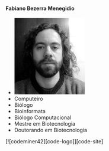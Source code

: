 <!-- .slide: class="author" -->

#### Fabiano Bezerra Menegidio

- ![avatar][avatar] <!-- .element: class="pull-right" -->
- Computeiro 
- Biólogo
- Bioinformata
- Biólogo Computacional
- Mestre em Biotecnologia
- Doutorando em Biotecnologia

[![codeminer42][code-logo]][code-site] <!-- .element: class="no-border no-background" -->

[avatar]: ../shared/img/avatar-pb.jpg

